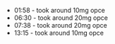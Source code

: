 * 01:58 - took around 10mg opce
* 06:30 - took around 20mg opce
* 07:38 - took around 20mg opce
* 13:15 - took around 10mg opce
